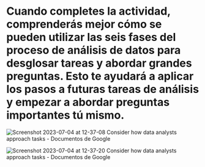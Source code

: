 # Cuando completes la actividad, comprenderás mejor cómo se pueden utilizar las seis fases del proceso de análisis de datos para desglosar tareas y abordar grandes preguntas. Esto te ayudará a aplicar los pasos a futuras tareas de análisis y empezar a abordar preguntas importantes tú mismo.

![Screenshot 2023-07-04 at 12-37-08 Consider how data analysts approach tasks - Documentos de Google](https://github.com/Carolina2118/DataAnalytics/assets/67702555/0f710ba6-db92-4be2-adb0-353cb232fb7f)

![Screenshot 2023-07-04 at 12-37-20 Consider how data analysts approach tasks - Documentos de Google](https://github.com/Carolina2118/DataAnalytics/assets/67702555/83b2e901-6a2a-4cb1-99d5-53d58afc71cd)
